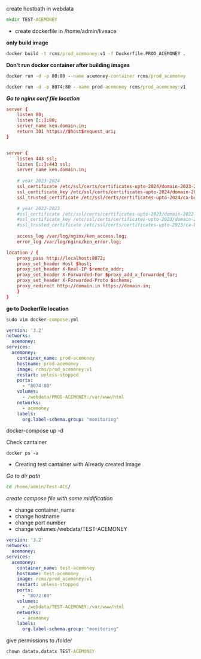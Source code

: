 
create hostbath in webdata

```cmd
mkdir TEST-ACEMONEY
```
* create dockerfile in /home/admin/liveace

**only build image**
```cmd
docker build -t rcms/prod_acemoney:v1 -f Dockerfile.PROD_ACEMONEY .
```
**Don't run docker container after building images**

```cmd
docker run -d -p 80:80 --name acemoney-container rcms/prod_acemoney

docker run -d -p 8074:80 --name prod-acemoney rcms/prod_acemoney:v1
```

**_Go to nginx conf file location_**

```cnf
server {
    listen 80;
    listen [::]:80;
    server_name ken.domain.in;
    return 301 https://$host$request_uri;
}


server {
    listen 443 ssl;
    listen [::]:443 ssl;
    server_name ken.domain.in;
    
    # year 2023-2024
    ssl_certificate /etc/ssl/certs/certificates-upto-2024/domain-2023-2024.crt;
    ssl_certificate_key /etc/ssl/certs/certificates-upto-2024/domain-2023-2024.key;
    ssl_trusted_certificate /etc/ssl/certs/certificates-upto-2024/ca-bundle-client.crt;

    # year 2022-2023
    #ssl_certificate /etc/ssl/certs/certificates-upto-2023/domain-2022-2023.crt;
    #ssl_certificate_key /etc/ssl/certs/certificates-upto-2023/domain-2022-2023.key;
    #ssl_trusted_certificate /etc/ssl/certs/certificates-upto-2023/ca-bundle-client.crt;
    
    access_log /var/log/nginx/ken_access.log;
    error_log /var/log/nginx/ken_error.log;

location / {
    proxy_pass http://localhost:8072;
    proxy_set_header Host $host;
    proxy_set_header X-Real-IP $remote_addr;
    proxy_set_header X-Forwarded-For $proxy_add_x_forwarded_for;
    proxy_set_header X-Forwarded-Proto $scheme;
    proxy_redirect http://domain.in https://domain.in;
    }
}

```

**go to Dockerfile location**
```cmd
sudo vim docker-compose.yml
```
```yml
version: '3.2'
networks:
  acemoney:
services:
  acemoney:
    container_name: prod-acemoney
    hostname: prod-acemoney
    image: rcms/prod_acemoney:v1
    restart: unless-stopped
    ports:
      - "8074:80"
    volumes:
      - /webdata/PROD-ACEMONEY:/var/www/html
    networks:
      - acemoney
    labels:
      org.label-schema.group: "monitoring"

```

docker-compose up -d 

Check cantainer
```docker
docker ps -a
```

* Creating test cantainer with Already created Image 

_Go to dir path_

```cmd
cd /home/admin/Test-ACE/
```

_create compose file with some midification_

* change container_name
* change hostname
* change port number
* change volumes /webdata/TEST-ACEMONEY

```yml
version: '3.2'
networks:
  acemoney:
services:
  acemoney:
    container_name: test-acemoney
    hostname: test-acemoney
    image: rcms/prod_acemoney:v1
    restart: unless-stopped
    ports:
      - "8072:80"
    volumes:
      - /webdata/TEST-ACEMONEY:/var/www/html
    networks:
      - acemoney
    labels:
      org.label-schema.group: "monitoring"
```

give permissions to /folder 

```cmd
chown datatx.datatx TEST-ACEMONEY
```

